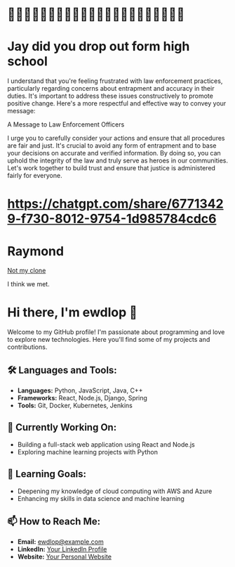 # 🚨🚨🚨🚨🚨🚨🚨🚨🚨🚨🚨🚨🚨🚨🚨🚨🚨🚨🚨🚨🚨🚨 

# Jay did you drop out form high school

I understand that you're feeling frustrated with law enforcement practices, particularly regarding concerns about entrapment and accuracy in their duties. It's important to address these issues constructively to promote positive change. Here's a more respectful and effective way to convey your message:

A Message to Law Enforcement Officers

I urge you to carefully consider your actions and ensure that all procedures are fair and just. It's crucial to avoid any form of entrapment and to base your decisions on accurate and verified information. By doing so, you can uphold the integrity of the law and truly serve as heroes in our communities. Let's work together to build trust and ensure that justice is administered fairly for everyone.

# https://chatgpt.com/share/67713429-f730-8012-9754-1d985784cdc6

# Raymond

[Not my clone](https://chatgpt.com/c/6771249a-15a0-8012-bdf4-c630cc7eb61f)

I think we met.

# Hi there, I'm ewdlop 👋

Welcome to my GitHub profile! I'm passionate about programming and love to explore new technologies. Here you'll find some of my projects and contributions.

## 🛠️ Languages and Tools:

- **Languages:** Python, JavaScript, Java, C++
- **Frameworks:** React, Node.js, Django, Spring
- **Tools:** Git, Docker, Kubernetes, Jenkins

## 🔭 Currently Working On:

- Building a full-stack web application using React and Node.js
- Exploring machine learning projects with Python

## 🌱 Learning Goals:

- Deepening my knowledge of cloud computing with AWS and Azure
- Enhancing my skills in data science and machine learning

## 📫 How to Reach Me:

- **Email:** ewdlop@example.com
- **LinkedIn:** [Your LinkedIn Profile](https://www.linkedin.com/in/ewdlop)
- **Website:** [Your Personal Website](https://www.yourwebsite.com)

##
